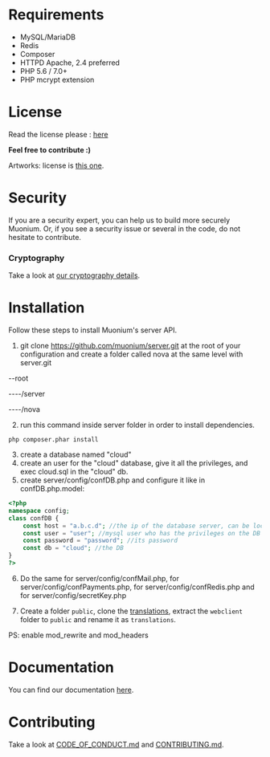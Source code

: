 # Requirements
- MySQL/MariaDB
- Redis
- Composer
- HTTPD Apache, 2.4 preferred
- PHP 5.6 / 7.0+
- PHP mcrypt extension

# License
Read the license please : [here](https://raw.githubusercontent.com/muonium/server/master/LICENSE)

**Feel free to contribute :)**

Artworks: license is [this one](https://creativecommons.org/licenses/by-sa/4.0/legalcode).

# Security
If you are a security expert, you can help us to build more securely Muonium.
Or, if you see a security issue or several in the code, do not hesitate to contribute.

### Cryptography
Take a look at [our cryptography details](https://github.com/muonium/whitepaper/blob/master/main.pdf).

# Installation
Follow these steps to install Muonium's server API.
1. git clone https://github.com/muonium/server.git at the root of your configuration and create a folder called nova at the same level with server.git

--root

----/server

----/nova

2. run this command inside server folder in order to install dependencies.
```
php composer.phar install
```
3. create a database named "cloud"
4. create an user for the "cloud" database, give it all the privileges, and exec cloud.sql in the "cloud" db.
5. create server/config/confDB.php and configure it like in confDB.php.model:
```php
<?php
namespace config;
class confDB {
	const host = "a.b.c.d"; //the ip of the database server, can be localhost/127.0.0.1
	const user = "user"; //mysql user who has the privileges on the DB "cloud"
	const password = "password"; //its password
	const db = "cloud"; //the DB
}
?>
```
6. Do the same for server/config/confMail.php, for server/config/confPayments.php, for server/config/confRedis.php and for server/config/secretKey.php

7. Create a folder `public`, clone the [translations](https://github.com/muonium/translations), extract the `webclient` folder to `public` and rename it as `translations`.

PS: enable mod_rewrite and mod_headers

# Documentation
You can find our documentation [here](https://muonium.github.io/docs/).

# Contributing
Take a look at [CODE_OF_CONDUCT.md](https://github.com/muonium/server/blob/master/CODE_OF_CONDUCT.md) and [CONTRIBUTING.md](https://github.com/muonium/server/blob/master/CONTRIBUTING.md).
